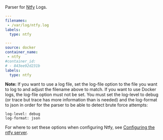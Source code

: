Parser for [Ntfy](https://ntfy.sh) Logs.

```yaml
---
filenames:
 - /var/log/ntfy.log
labels:
  type: ntfy
```

```yaml
---
source: docker
container_name:
 - ntfy
#container_id:
# - 843ee92d231b
labels:
  type: ntfy
```

**Note:** If you want to use a log file, set the log-file option to the file you want to log to and adjust the filename above to match. If you want to use Docker logs, the log-file option must not be set.
You must set the log-level to debug (or trace but trace has more information than is needed) and the log-format to json in order for the parser to be able to detect brute force attempts:
```
log-level: debug
log-format: json
```
For where to set these options when configuring Ntfy, see [Configuring the ntfy server](https://docs.ntfy.sh/config).
